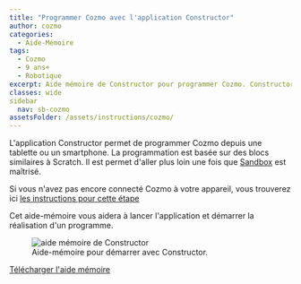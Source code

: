 ```yaml
---
title: "Programmer Cozmo avec l'application Constructor"
author: cozmo
categories:
  - Aide-Mémoire
tags:
  - Cozmo
  - 9 ans+
  - Robotique
excerpt: Aide mémoire de Constructor pour programmer Cozmo. Constructor est un logiciel plus avancé que Sandbox. Il utilise des blocs similaires à Scratch.
classes: wide
sidebar
  nav: sb-cozmo
assetsFolder: /assets/instructions/cozmo/
---
```


L'application Constructor permet de programmer Cozmo depuis une tablette ou un smartphone. La programmation est basée sur des blocs similaires à Scratch. Il est  permet d'aller plus loin une fois que <a href="{{site.baseurl}}/aide-m%C3%A9moire/cozmo-sandbox/" target="_blank" >Sandbox</a> est maîtrisé.

Si vous n'avez pas encore connecté Cozmo à votre appareil, vous trouverez  ici <a href="{{site.baseurl}}/aide-m%C3%A9moire/cozmo-mise-en-route/" target="_blank" >les instructions pour cette étape</a>

Cet aide-mémoire vous aidera à lancer l'application et démarrer la réalisation d'un programme.

<figure>
  <img src="{{site.baseurl}}{{page.assetsFolder}}cozmo-constructor.png" alt="aide mémoire de Constructor">
  <figcaption>Aide-mémoire pour démarrer avec Constructor.</figcaption>
</figure>
<!-- A4 -->

<a href="{{site.baseurl}}{{page.assetsFolder}}/cozmo-constructor.png" target="_blank" class=".btn .btn--success .btn--large">Télécharger l'aide mémoire</a>

